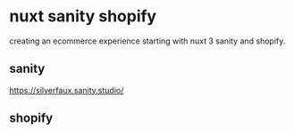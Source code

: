 # nuxt sanity shopify 

creating an ecommerce experience starting with nuxt 3 sanity and shopify.

## sanity

https://silverfaux.sanity.studio/

## shopify